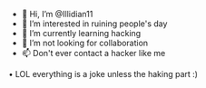 - 👋 Hi, I’m @Illidian11
- 👀 I’m interested in ruining people's day
- 🌱 I’m currently learning hacking
- 💞️ I’m not looking for collaboration
- 📫 Don't ever contact a hacker like me

• LOL everything is a joke unless the haking part :)
<!---
Illidian11/Illidian11 is a ✨ special ✨ repository because its `README.md` (this file) appears on your GitHub profile.
You can click the Preview link to take a look at your changes.
--->
